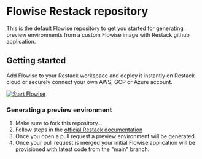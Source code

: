 # Flowise Restack repository

This is the default Flowise repository to get you started for generating preview environments from a custom Flowise image with Restack github application.

## Getting started

Add Flowise to your Restack workspace and deploy it instantly on Restack cloud or securely connect your own AWS, GCP or Azure account.

[![Start Flowise](https://cdn.sanity.io/images/ev3amoz3/production/b91d44ce269efe487f21d86ae2ade3b552598212-257x57.png)](https://console.restack.io/onboarding/store/bf1116af-591f-4005-a69f-57e48dd34e29)

### Generating a preview environment

1. Make sure to fork this repository...
2. Follow steps in the [official Restack documentation](https://www.restack.io/docs/flowise)
3. Once you open a pull request a preview environment will be generated.
4. Once your pull request is merged your initial Flowise application will be provisioned with latest code from the "main" branch.
